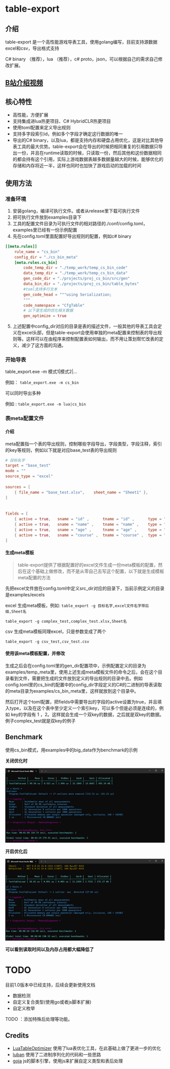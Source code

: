 # table-export

## 介绍
table-export 是一个高性能游戏导表工具，使用golang编写，目前支持源数据excel和csv，导出格式支持

C# binary （推荐），lua （推荐），c# proto，json，可以根据自己的需求自己修改扩展。

## [B站介绍视频](https://www.bilibili.com/video/BV1ru411871G/)

## 核心特性

- 高性能，方便扩展
- 支持集成进lua热更项目、C# HybridCLR热更项目
- 使用toml配置来定义导出规则
- 支持多字段索引id，例如多个字段才确定这行数据的唯一
- 导出的C# binary，以及lua，都是支持内存和硬盘占用优化，这是对比其他导表工具的最大优势。table-export会在导出的时候把相同重复的引用数据只导出一份，并且在runtime读取的时候，只读取一份，然后其他和这份数据相同的都会持有这个引用，实际上游戏数据表越多数据量越大的时候，能够优化的存储和内存将近一半，这样也同时也加快了游戏启动的加载的时间

## 使用方法

### 准备环境

1. 安装golang，编译可执行文件。或者从release里下载可执行文件
2. 把可执行文件放到examples目录下
3. 工具的配置文件目录为可执行文件的相对路径的./conf/config.toml，examples里已经有一份示例配置
4. 先在config.toml里面配置好导出规则的配置，例如c# binary

```toml
[[meta.rules]]
    rule_name = "cs_bin"
    config_dir = "./cs_bin_meta"
    [meta.rules.cs_bin]
        code_temp_dir = "./temp_work/temp_cs_bin_code"
        data_temp_dir = "./temp_work/temp_cs_bin_data"
        gen_code_dir = "./projects/proj_cs_bin/src/gen"
        data_bin_dir = "./projects/proj_cs_bin/table_bytes"
        #toml支持多行文本
        gen_code_head = """using Serialization;
        """
        code_namespace = "CfgTable"
        # 以下是生成的优化相关数据
        gen_optimize = true
```

5. 上述配置中config_dir对应的目录是表的描述文件，一般其他的导表工具会定义在excel头部，但是table-export会使用单独的meta配置来控制表的导出规则等。这样可以在由程序来控制配置表如何输出，而不用让策划帮忙改表的定义，减少了这方面的沟通。

### 开始导表

table_export.exe -m 模式1|模式2|...

例如： `table_export.exe -m cs_bin` 

可以同时导出多种

例如 :  `table_export.exe -m lua|cs_bin` 

### **表meta配置文件**

#### 介绍

meta配置指一个表的导出规则，控制哪些字段导出，字段类型，字段注释，索引的key等规则，例如以下就是对应base_test表的导出规则

```toml
# 目标名字
target = "base_test"
mode = ""
source_type = "excel"

sources = [
    { file_name = "base_test.xlsx",    sheet_name = "Sheet1" },
]


fields = [
    { active = true,   sname = "id" ,      tname = "id" ,      type = "int" ,  		key = 1,    desc = "主id"},
    { active = true,   sname = "name" ,    tname = "name" ,    type = "string",  	key = 0,    desc = "名字"},
    { active = true,   sname = "age" ,     tname = "age" ,     type = "int" ,  		key = 0,    desc = "年龄"},
	{ active = true,   sname = "course" ,  tname = "course" ,  type = "[]int" ,  		key = 0,    desc = "学科"},
]

```

#### 生成meta模板

> table-export提供了根据配置好的excel文件生成一份meta模板的配置，然后在这个基础上做修改，而不是从零自己去写这个配置，以下就是生成模板meta配置的方法

先把excel文件放在config.toml中定义src_dir对应的目录下，当前示例定义的目录是examples/excels

excel 生成meta模板，例如: `table_export -g 目标名字,excel文件名字带后缀,Sheet名` 

```shell
table_export -g complex_test,complex_test.xlsx,Sheet名
```

csv 生成meta模板同理excel，只是参数变成了两个

```shell
table_export -g csv_test,csv_test.csv
```

#### 使用该meta模板配置，并修改

生成之后会在config.toml里的gen_dir配置项中，示例配置定义的目录为examples/temp_meta里，使用上述生成meta模板文件的命令之后，会在这个目录看到文件，需要把生成的文件放到定义的导出规则的目录中去。例如config.toml里的cs_bin的配置中的config_dir字段定义的C#的二进制的导表读取的meta目录为examples/cs_bin_meta里，这样就放到这个目录中。

然后打开这个toml配置，把fields中需要导出的字段的active设置为true，并且填入type，以及在这个表中至少定义一个索引key，可以多个但是必须是连续的，例如 key的字段有 1 ，2。这样就会生成一个双key的数据，之后就是双key的数据。例子complex_test就是双key的例子



## Benchmark

使用cs_bin模式，用examples中的big_data作为benchmark的示例

**关闭优化时**

![before_optimization](doc/img/before_optimization.png)

**开启优化后**

![after_optimization](doc/img/after_optimization.png)

**可以看到读取时间以及内存占用都大幅降低了**

# TODO

目前1.0版本中已经支持，后续会更新使用文档
 - 数据检测
 - 自定义复合类型(使用go或者js脚本扩展)
 - 自定义枚举

TODO ：添加特殊后处理等功能。

## Credits

- [LuaTableOptimizer](https://github.com/lujian101/LuaTableOptimizer) 使用了lua表优化工具，在此基础上做了更进一步的优化
- [luban](https://github.com/focus-creative-games/luban) 使用了二进制序列化的代码和一些思路
- [goja](https://github.com/dop251/goja) js的脚本引擎，使用js来扩展自定义类型和表后处理